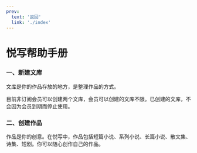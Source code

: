 ```yaml
---
prev:
  text: '返回'
  link: './index'
---
```


# 悦写帮助手册

### 一、新建文库

文库是你的作品存放的地方，是整理作品的方式。

目前非订阅会员可以创建两个文库，会员可以创建的文库不限。已创建的文库，不会因为会员到期而停止使用。

### 二、创建作品

作品是你的创意。在悦写中，作品包括短篇小说、系列小说、长篇小说、散文集、诗集、短剧。你可以随心创作自己的作品。